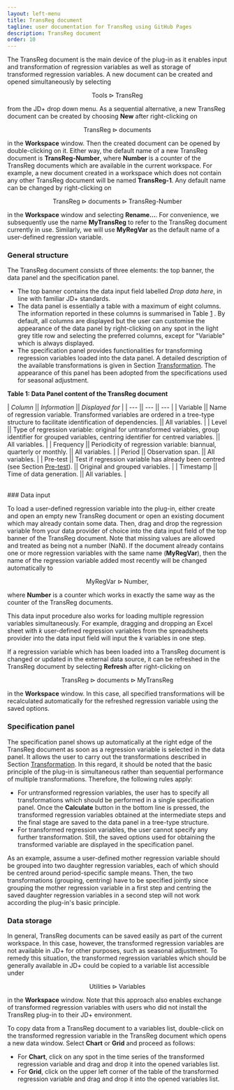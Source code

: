 ```yaml
---
layout: left-menu
title: TransReg document
tagline: user documentation for TransReg using GitHub Pages
description: TransReg document
order: 10
---
```


The TransReg document is the main device of the plug-in as it enables input and transformation of regression variables as well as storage of transformed regression variables. A new document can be created and opened simultaneously by selecting

$$ \text{Tools} \rhd \text{TransReg}$$

from the JD+ drop down menu. As a sequential alternative, a new TransReg document can be created by choosing **New** after right-clicking on

$$ \text{TransReg} \rhd \text{documents} $$

in the **Workspace** window. Then the created document can be opened by double-clicking on it. Either way, the default name of a new TransReg document is **TransReg-Number**, where **Number** is a counter of the TransReg documents which are available in the current workspace. For example, a new document created in a workspace which does not contain any other TransReg document will be named **TransReg-1**. Any default name can be changed by right-clicking on

$$ \text{TransReg} \rhd \text{documents} \rhd \text{TransReg-Number}$$

in the **Workspace** window and selecting **Rename...**. For convenience, we subsequently use the name **MyTransReg** to refer to the TransReg document currently in use. Similarly, we will use **MyRegVar** as the default name of a user-defined regression variable.

### General structure

The TransReg document consists of three elements: the top banner, the data panel and the specification panel.

* The top banner contains the data input field labelled *Drop data here*, in line with familiar JD+ standards.
* The data panel is essentially a table with a maximum of eight columns. The information reported in these columns is summarised in Table [1](#table1) . By default, all columns are displayed but the user can customise the appearance of the data panel by right-clicking on any spot in the light grey title row and selecting the preferred columns, except for "Variable" which is always displayed.
* The specification panel provides functionalities for transforming regression variables loaded into the data panel. A detailed description of the available transformations is given in Section [Transformation](./transformations). The appearance of this panel has been adopted from the specifications used for seasonal adjustment.

<b id="table1">Table 1: Data Panel content of the TransReg document</b>

| *Column* || *Information* || *Displayed for* |
| --- || --- || --- |
| Variable || Name of regression variable. Transformed variables are ordered in a tree-type structure to facilitate identification of dependencies. || All variables. |
| Level || Type of regression variable: original for untransformed variables, group identifier for grouped variables, centring identifier for centred variables. || All variables. |
| Frequency || Periodicity of regression variable: biannual, quarterly or monthly. || All variables. |
| Period || Observation span. || All variables. |
| Pre-test || Test if regression variable has already been centred (see Section [Pre-test](./transformations#pretest)). || Original and grouped variables. |
| Timestamp || Time of data generation. || All variables. |

<br/>
### Data input

To load a user-defined regression variable into the plug-in, either create and open an empty new TransReg document or open an existing document which may already contain some data. Then, drag and drop the regression variable from your data provider of choice into the data input field of the top banner of the TransReg document. Note that missing values are allowed and treated as being not a number (NaN). If the document already contains one or more regression variables with the same name (**MyRegVar**), then the name of the regression variable added most recently will be changed automatically to

$$ \text{MyRegVar} \rhd \text{Number},$$

where **Number** is a counter which works in exactly the same way as the counter of the TransReg documents.

This data input procedure also works for loading multiple regression variables simultaneously. For example, dragging and dropping an Excel sheet with $k$ user-defined regression variables from the spreadsheets provider into the data input field will input the $k$ variables in one step.

If a regression variable which has been loaded into a TransReg document is changed or updated in the external data source, it can be refreshed in the TransReg document by selecting **Refresh** after right-clicking on

$$ \text{TransReg} \rhd \text{documents} \rhd \text{MyTransReg}$$

in the **Workspace** window. In this case, all specified transformations will be recalculated automatically for the refreshed regression variable using the saved options.

### Specification panel

The specification panel shows up automatically at the right edge of the TransReg document as soon as a regression variable is selected in the data panel. It allows the user to carry out the transformations described in Section [Transformation](./transformations). In this regard, it should be noted that the basic principle of the plug-in is simultaneous rather than sequential performance of multiple transformations. Therefore, the following rules apply:

* For untransformed regression variables, the user has to specify all transformations which should be performed in a single specification panel. Once the **Calculate** button in the bottom line is pressed, the transformed regression variables obtained at the intermediate steps and the final stage are saved to the data panel in a tree-type structure.
* For transformed regression variables, the user cannot specify any further transformation. Still, the saved options used for obtaining the transformed variable are displayed in the specification panel.

As an example, assume a user-defined mother regression variable should be grouped into two daughter regression variables, each of which should be centred around period-specific sample means. Then, the two transformations (grouping, centring) have to be specified jointly since grouping the mother regression variable in a first step and centring the saved daughter regression variables in a second step will not work according the plug-in's basic principle.

### Data storage

In general, TransReg documents can be saved easily as part of the current workspace. In this case, however, the transformed regression variables are not available in JD+ for other purposes, such as seasonal adjustment. To remedy this situation, the transformed regression variables which should be generally available in JD+ could be copied to a variable list accessible under

$$ \text{Utilities} \rhd \text{Variables}$$

in the **Workspace** window. Note that this approach also enables exchange of transformed regression variables with users who did not install the TransReg plug-in to their JD+ environment.

To copy data from a TransReg document to a variables list, double-click on the transformed regression variable in the TransReg document which opens a new data window. Select **Chart** or **Grid** and proceed as follows:

* For **Chart**, click on any spot in the time series of the transformed regression variable and drag and drop it into the opened variables list.
* For **Grid**, click on the upper left corner of the table of the transformed regression variable and drag and drop it into the opened variables list.